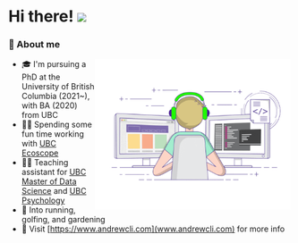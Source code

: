 # Hi there! <img src="https://media.giphy.com/media/hvRJCLFzcasrR4ia7z/giphy.gif" width="25px">

### 📖 About me

<img align="right" alt="GIF" src="https://github.com/andr3wli/andr3wli/blob/f2d22fff0bd6085afa86792e3a476b652f5a5faf/coding.gif" width="350" height="270" />

- 🎓 I'm pursuing a PhD at the University of British Columbia (2021~), with BA (2020) from UBC
- 👨‍💻 Spending some fun time working with [UBC Ecoscope](http://ecoscope.ubc.ca)
- 👨‍🏫 Teaching assistant for [UBC Master of Data Science](https://masterdatascience.ubc.ca) and [UBC Psychology](https://psych.ubc.ca)
- 🚀 Into running, golfing, and gardening
- 👀 Visit [https://www.andrewcli.com](www.andrewcli.com) for more info


<!--
**andr3wli/andr3wli** is a ✨ _special_ ✨ repository because its `README.md` (this file) appears on your GitHub profile.

Here are some ideas to get you started:

- 🔭 I’m currently working on ...
- 🌱 I’m currently learning ...
- 👯 I’m looking to collaborate on ...
- 🤔 I’m looking for help with ...
- 💬 Ask me about ...
- 📫 How to reach me: ...
- 😄 Pronouns: ...
- ⚡ Fun fact: ...
-->
